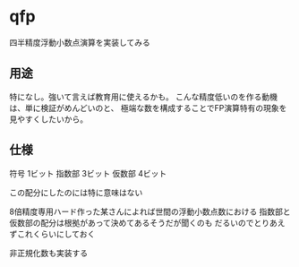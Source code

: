 qfp
===

四半精度浮動小数点演算を実装してみる

用途
---
特になし。強いて言えば教育用に使えるかも。
こんな精度低いのを作る動機は、単に検証がめんどいのと、
極端な数を構成することでFP演算特有の現象を見やすくしたいから。

仕様
---
符号 1ビット
指数部 3ビット
仮数部 4ビット

この配分にしたのには特に意味はない

8倍精度専用ハード作った某さんによれば世間の浮動小数点数における
指数部と仮数部の配分は根拠があって決めてあるそうだが聞くのも
だるいのでとりあえずこれくらいにしておく

非正規化数も実装する
